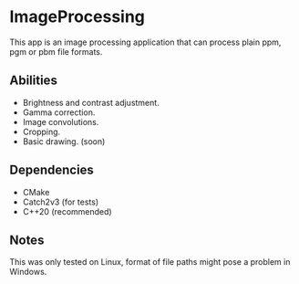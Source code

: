 # ImageProcessing
This app is an image processing application that can process plain ppm, pgm or pbm file formats.

## Abilities
* Brightness and contrast adjustment. 
* Gamma correction. 
* Image convolutions. 
* Cropping.
* Basic drawing. (soon)

## Dependencies
* CMake
* Catch2v3 (for tests)
* C++20 (recommended)

## Notes
This was only tested on Linux, format of file paths might pose a problem in Windows.